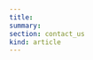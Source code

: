 ```yaml
--- 
title: 
summary: 
section: contact_us
kind: article
---
```



<script type="text/javascript">var host = (("https:" == document.location.protocol) ? "https://secure." : "http://");document.write(unescape("%3Cscript src='" + host + "wufoo.com/scripts/embed/form.js' type='text/javascript'%3E%3C/script%3E"));</script>

<script type="text/javascript">
var z7x3k1 = new WufooForm();
z7x3k1.initialize({
'userName':'wordsmiths', 
'formHash':'z7x3k1', 
'autoResize':true,
'height':'617',
'header':'show'});
z7x3k1.display();
</script>